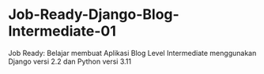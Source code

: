 # Job-Ready-Django-Blog-Intermediate-01
Job Ready: Belajar membuat Aplikasi Blog Level Intermediate menggunakan Django versi 2.2 dan Python versi 3.11
